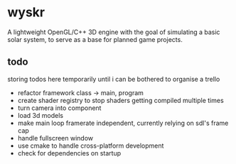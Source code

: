 #   wyskr

A lightweight OpenGL/C++ 3D engine with the goal of simulating a basic solar system, to serve as a base for planned game projects.

## todo

storing todos here temporarily until i can be bothered to organise a trello

*   refactor framework class -> main, program
*   create shader registry to stop shaders getting compiled multiple times
*   turn camera into component
*   load 3d models
*   make main loop framerate independent, currently relying on sdl's frame cap
*   handle fullscreen window
*   use cmake to handle cross-platform development
*   check for dependencies on startup



